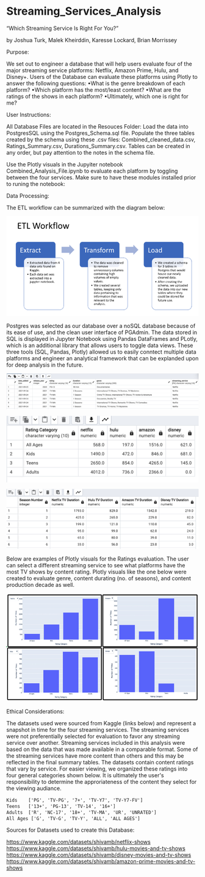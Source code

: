 # Streaming_Services_Analysis

“Which Streaming Service Is Right For You?”

by Joshua Turk, Malek Kheirddin, Karesse Lockard, Brian Morrissey

Purpose:

We set out to engineer a database that will help users evaluate four of the major streaming service platforms: Netflix, Amazon Prime, Hulu, and Disney+. Users of the Database can evaluate these platforms using Plotly to answer the following questions:
    •What is the genre breakdown of each platform?
    •Which platform has the most/least content?
    •What are the ratings of the shows in each platform?
    •Ultimately, which one is right for me?


User Instructions:

All Database Files are located in the Resouces Folder: Load the data into PostgresSQL using the Postgres_Schema.sql file. Populate the three tables created by the schema using these .csv files: Combined_cleaned_data.csv, Ratings_Summary.csv, Durations_Summary.csv. Tables can be created in any order, but pay attention to the notes in the schema file. 

Use the Plotly visuals in the Jupyiter notebook Combined_Analysis_File.ipynb to evaluate each platform by toggling between the four services.
Make sure to have these modules installed prior to runing the notebook:

Data Processing:

The ETL workflow can be summarized with the diagram below:

![alt text](/Images/ETL.png)


Postgres was selected as our database over a noSQL database because of its ease of use, and the clean user interface of PGAdmin. The data stored in SQL is displayed in Jupyter Notebook using Pandas DataFrames and PLotly, which is an additional library that allows users to toggle data views. These three tools (SQL, Pandas, Plotly) allowed us to easily conntect multiple data platforms and engineer an analytical framework that can be explanded upon for deep analysis in the future.

![Combined Streaming Dataset](/Images/Combined%20Dataset.png)


![Ratings Summary](/Images/Ratings.png)


![Durations Summary](/Images/duration.png)



Below are examples of Plotly visuals for the Ratings evaluation. The user can select a different streaming service to see what platforms have the most TV shows by content rating. Plotly visuals like the one below were created to evaluate genre, content durating (no. of seasons), and content production decade as well.

![Plotly - TV Show Content Ratings by Platform](/Images/Plotly%20Ratings%20.png)




Ethical Considerations:

The datasets used were sourced from Kaggle (links below) and represent a snapshot in time for the four streaming services. The streaming services were not preferentially selected for evaluation to favor any streaming service over another. Streaming services included in this analysis were based on the data that was made available in a comparable format. Some of the streaming services have more content than others and this may be reflected in the final summary tables. The datasets contain content ratings that vary by service. For easier viewing, we organized these ratings into four general categories shown below. It is ultimately the user's responsibility to determine the approriateness of the content they select for the viewing audiance.

    Kids    ['PG', 'TV-PG', '7+', 'TV-Y7', 'TV-Y7-FV'] 
    Teens   ['13+', 'PG-13', 'TV-14', '16+']
    Adults  ['R', 'NC-17', '18+', 'TV-MA', 'UR', 'UNRATED']
    All Ages ['G', 'TV-G', 'TV-Y', 'ALL', 'ALL AGES']




Sources for Datasets used to create this Database:

https://www.kaggle.com/datasets/shivamb/netflix-shows
https://www.kaggle.com/datasets/shivamb/hulu-movies-and-tv-shows
https://www.kaggle.com/datasets/shivamb/disney-movies-and-tv-shows
https://www.kaggle.com/datasets/shivamb/amazon-prime-movies-and-tv-shows
